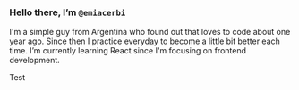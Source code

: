 ### Hello there, I’m `@emiacerbi`

I'm a simple guy from Argentina who found out that loves to code about one year ago. Since then I practice everyday to become a little bit better each time. I’m currently learning React since I'm focusing on frontend development. 

Test

